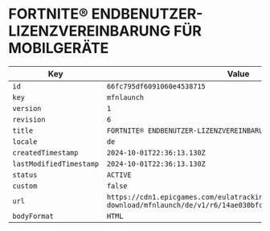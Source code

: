 # FORTNITE® ENDBENUTZER-LIZENZVEREINBARUNG FÜR MOBILGERÄTE

| Key | Value |
| --- | ----- |
| `id` | `66fc795df6091060e4538715` |
| `key` | `mfnlaunch` |
| `version` | `1` |
| `revision` | `6` |
| `title` | `FORTNITE® ENDBENUTZER-LIZENZVEREINBARUNG FÜR MOBILGERÄTE` |
| `locale` | `de` |
| `createdTimestamp` | `2024-10-01T22:36:13.130Z` |
| `lastModifiedTimestamp` | `2024-10-01T22:36:13.130Z` |
| `status` | `ACTIVE` |
| `custom` | `false` |
| `url` | `https://cdn1.epicgames.com/eulatracking-download/mfnlaunch/de/v1/r6/14ae030bfca9a9ea78cd1569d70cc85c.pdf` |
| `bodyFormat` | `HTML` |
